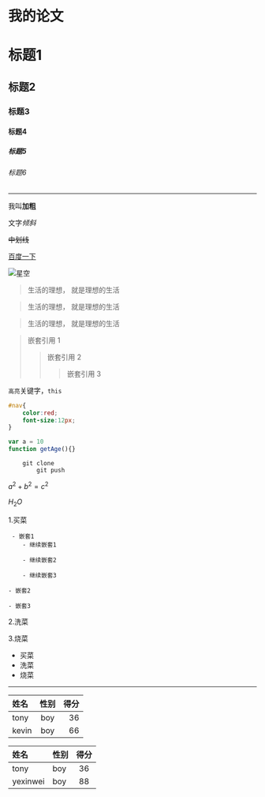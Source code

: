 # 我的论文
<!-- # 和标题之间一定要有空格 -->
# 标题1
## 标题2
### 标题3
#### 标题4
##### 标题5
###### 标题6

***
我叫**加粗**

文字*倾斜*

~~中划线~~

[百度一下](http://www.baidu.com)

![星空](https://gimg2.baidu.com/image_search/src=http%3A%2F%2Fb.zol-img.com.cn%2Fdesk%2Fbizhi%2Fimage%2F10%2F960x600%2F1602331134706.jpg&refer=http%3A%2F%2Fb.zol-img.com.cn&app=2002&size=f9999,10000&q=a80&n=0&g=0n&fmt=auto?sec=1656230378&t=ec1b1c36f2c43aef1a05949245aa53f8)

> 生活的理想， 就是理想的生活

> 生活的理想， 就是理想的生活

> 生活的理想， 就是理想的生活

> 嵌套引用 1
>> 嵌套引用 2
>>> 嵌套引用 3

`高亮`关键字，`this`

```css
#nav{
    color:red;
    font-size:12px;
}
```

```js
var a = 10
function getAge(){}
```

```
    git clone 
        git push
```
$a^2+b^2 = c^2$

$H_2O$

1.买菜

     - 嵌套1
        - 继续嵌套1

        - 继续嵌套2

        - 继续嵌套3

    - 嵌套2

    - 嵌套3

2.洗菜

3.烧菜

- 买菜
- 洗菜
- 烧菜

***

| 姓名 | 性别  | 得分 |
|:---- |:----: | ----:|
|  tony| boy   | 36 |
|  kevin| boy   | 66 |

|姓名| 性别|得分|
|:----|:----|:----:|
| tony| boy | 36|
|yexinwei| boy | 88 |